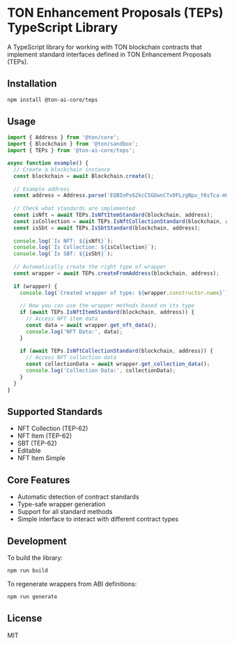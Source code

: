 # TON Enhancement Proposals (TEPs) TypeScript Library

A TypeScript library for working with TON blockchain contracts that implement standard interfaces defined in TON Enhancement Proposals (TEPs).

## Installation

```bash
npm install @ton-ai-core/teps
```

## Usage

```typescript
import { Address } from '@ton/core';
import { Blockchain } from '@ton/sandbox';
import { TEPs } from '@ton-ai-core/teps';

async function example() {
  // Create a blockchain instance
  const blockchain = await Blockchain.create();
  
  // Example address
  const address = Address.parse('EQBInPs62kcCSGDwnCTx0FLzgNpu_t6sTca-mOXInYPBISzT');
  
  // Check what standards are implemented
  const isNft = await TEPs.IsNftItemStandard(blockchain, address);
  const isCollection = await TEPs.IsNftCollectionStandard(blockchain, address);
  const isSbt = await TEPs.IsSbtStandard(blockchain, address);
  
  console.log(`Is NFT: ${isNft}`);
  console.log(`Is Collection: ${isCollection}`);
  console.log(`Is SBT: ${isSbt}`);
  
  // Automatically create the right type of wrapper
  const wrapper = await TEPs.createFromAddress(blockchain, address);
  
  if (wrapper) {
    console.log(`Created wrapper of type: ${wrapper.constructor.name}`);
    
    // Now you can use the wrapper methods based on its type
    if (await TEPs.IsNftItemStandard(blockchain, address)) {
      // Access NFT item data
      const data = await wrapper.get_nft_data();
      console.log('NFT Data:', data);
    }
    
    if (await TEPs.IsNftCollectionStandard(blockchain, address)) {
      // Access NFT collection data
      const collectionData = await wrapper.get_collection_data();
      console.log('Collection Data:', collectionData);
    }
  }
}
```

## Supported Standards

- NFT Collection (TEP-62)
- NFT Item (TEP-62)
- SBT (TEP-62)
- Editable
- NFT Item Simple

## Core Features

- Automatic detection of contract standards
- Type-safe wrapper generation
- Support for all standard methods
- Simple interface to interact with different contract types

## Development

To build the library:

```bash
npm run build
```

To regenerate wrappers from ABI definitions:

```bash
npm run generate
```

## License

MIT 